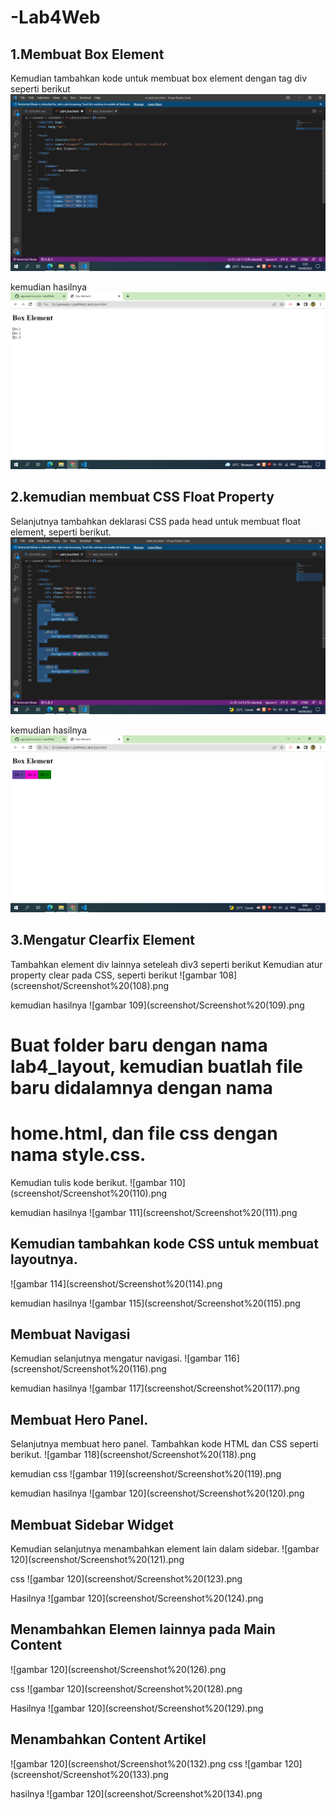 # -Lab4Web
## 1.Membuat Box Element
Kemudian tambahkan kode untuk membuat box element dengan tag div seperti berikut
![gambar 104](screenshot/Screenshot%20(104).png)

kemudian hasilnya
![gambar 105](screenshot/Screenshot%20(105).png)

## 2.kemudian membuat CSS Float Property
Selanjutnya tambahkan deklarasi CSS pada head untuk membuat float element, seperti berikut.
![gambar 106](screenshot/Screenshot%20(106).png)

kemudian hasilnya
![gambar 107](screenshot/Screenshot%20(107).png)

## 3.Mengatur Clearfix Element
Tambahkan element div lainnya seteleah div3 seperti berikut
Kemudian atur property clear pada CSS, seperti berikut
![gambar 108](screenshot/Screenshot%20(108).png

kemudian hasilnya
![gambar 109](screenshot/Screenshot%20(109).png

# Buat folder baru dengan nama lab4_layout, kemudian buatlah file baru didalamnya dengan nama 
# home.html, dan file css dengan nama style.css.
Kemudian tulis kode berikut.
![gambar 110](screenshot/Screenshot%20(110).png

kemudian hasilnya
![gambar 111](screenshot/Screenshot%20(111).png

## Kemudian tambahkan kode CSS untuk membuat layoutnya.
![gambar 114](screenshot/Screenshot%20(114).png

kemudian hasilnya
![gambar 115](screenshot/Screenshot%20(115).png

## Membuat Navigasi
Kemudian selanjutnya mengatur navigasi.
![gambar 116](screenshot/Screenshot%20(116).png

kemudian hasilnya
![gambar 117](screenshot/Screenshot%20(117).png

## Membuat Hero Panel.
Selanjutnya membuat hero panel. Tambahkan kode HTML dan CSS seperti berikut.
![gambar 118](screenshot/Screenshot%20(118).png

kemudian css
![gambar 119](screenshot/Screenshot%20(119).png

kemudian hasilnya
![gambar 120](screenshot/Screenshot%20(120).png

## Membuat Sidebar Widget
Kemudian selanjutnya menambahkan element lain dalam sidebar. 
![gambar 120](screenshot/Screenshot%20(121).png

css
![gambar 120](screenshot/Screenshot%20(123).png

Hasilnya
![gambar 120](screenshot/Screenshot%20(124).png

## Menambahkan Elemen lainnya pada Main Content
![gambar 120](screenshot/Screenshot%20(126).png

css
![gambar 120](screenshot/Screenshot%20(128).png

Hasilnya
![gambar 120](screenshot/Screenshot%20(129).png

## Menambahkan Content Artikel
![gambar 120](screenshot/Screenshot%20(132).png
css
![gambar 120](screenshot/Screenshot%20(133).png

hasilnya
![gambar 120](screenshot/Screenshot%20(134).png












